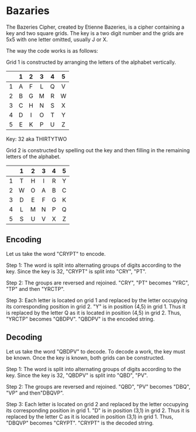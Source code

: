 # Bazaries

The Bazeries Cipher, created by Etienne Bazeries, is a cipher containing a key and two square grids. The key is a two digit number and the grids are 5x5 with one letter omitted, usually J or X.

The way the code works is as follows:

Grid 1 is constructed by arranging the letters of the alphabet vertically.

|   | 1 | 2 | 3 | 4 | 5 |
|:-:|:-:|:-:|:-:|:-:|:-:|
| 1 | A | F | L | Q | V |
| 2 | B | G | M | R | W |
| 3 | C | H | N | S | X |
| 4 | D | I | O | T | Y |
| 5 | E | K | P | U | Z |

Key: 32 aka THIRTYTWO

Grid 2 is constructed by spelling out the key and then filling in the remaining letters of the alphabet.

|   | 1 | 2 | 3 | 4 | 5 |
|:-:|:-:|:-:|:-:|:-:|:-:|
| 1 | T | H | I | R | Y |
| 2 | W | O | A | B | C |
| 3 | D | E | F | G | K |
| 4 | L | M | N | P | Q |
| 5 | S | U | V | X | Z |

## Encoding

Let us take the word "CRYPT" to encode. 

Step 1: The word is split into alternating groups of digits according to the key. Since the key is 32, "CRYPT" is split into "CRY", "PT". 

Step 2: The groups are reversed and rejoined. "CRY", "PT" becomes "YRC", "TP" and then "YRCTP".

Step 3: Each letter is located on grid 1 and replaced by the letter occupying its corresponding position in grid 2. "Y" is in position (4,5) in grid 1. Thus it is replaced by the letter Q as it is located in position (4,5) in grid 2. Thus, "YRCTP" becomes "QBDPV". "QBDPV" is the encoded string. 

## Decoding

Let us take the word "QBDPV" to decode. To decode a work, the key must be known. Once the key is known, both grids can be constructed. 

Step 1: The word is split into alternating groups of digits according to the key. Since the key is 32, "QBDPV" is split into "QBD", "PV". 

Step 2: The groups are reversed and rejoined. "QBD", "PV" becomes "DBQ", "VP" and then"DBQVP".

Step 3: Each letter is located on grid 2 and replaced by the letter occupying its corresponding position in grid 1. "D" is in position (3,1) in grid 2. Thus it is replaced by the letter C as it is located in position (3,1) in grid 1. Thus, "DBQVP" becomes "CRYPT". "CRYPT" is the decoded string.




